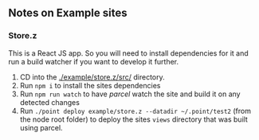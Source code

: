 ## Notes on Example sites

### Store.z

This is a React JS app. So you will need to install dependencies for it and run a build watcher if you want to develop it further.

1. CD into the [./example/store.z/src/](./example/store.z/src/) directory.
1. Run `npm i` to install the sites dependencies
1. Run `npm run watch` to have *parcel* watch the site and build it on any detected changes
1. Run `./point deploy example/store.z --datadir ~/.point/test2` (from the node root folder) to deploy the sites `views` directory that was built using parcel.